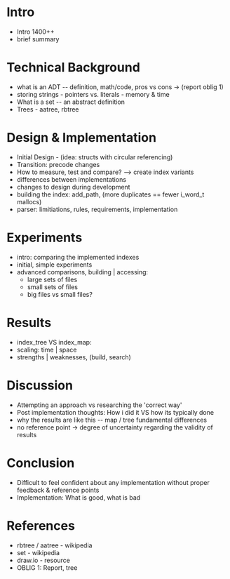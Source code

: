 # Intro
* Intro 1400++
* brief summary


# Technical Background
* what is an ADT -- definition, math/code, pros vs cons -> (report oblig 1)
* storing strings - pointers vs. literals - memory & time
* What is a set -- an abstract definition
* Trees - aatree, rbtree


# Design & Implementation  
* Initial Design - (idea: structs with circular referencing)
* Transition: precode changes
* How to measure, test and compare? --> create index variants
* differences between implementations
* changes to design during development
* building the index: add_path, (more duplicates == fewer i_word_t mallocs)
* parser: limitiations, rules, requirements, implementation


# Experiments
 * intro: comparing the implemented indexes
 * initial, simple experiments
 * advanced comparisons, building | accessing: 
    * large sets of files
    * small sets of files
    * big files vs small files?


# Results
 * index_tree VS index_map:
  * scaling: time | space
  * strengths | weaknesses, (build, search)


# Discussion
 * Attempting an approach vs researching the 'correct way'
 * Post implementation thoughts: How i did it  VS  how its typically done
 * why the results are like this -- map / tree fundamental differences
 * no reference point -> degree of uncertainty regarding the validity of results


# Conclusion
 * Difficult to feel confident about any implementation without proper feedback & reference points
 * Implementation: What is good, what is bad


# References
 * rbtree / aatree - wikipedia
 * set - wikipedia
 * draw.io - resource
 * OBLIG 1: Report, tree
